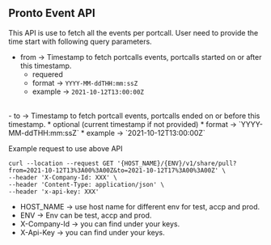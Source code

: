 <H2> Pronto Event API </H2>

This API is use to fetch all the events per portcall. User need to provide the time start with following query parameters.

- from -> Timestamp to fetch portcalls events, portcalls started on or after this timestamp.
    * requered 
    * format -> `YYYY-MM-ddTHH:mm:ssZ`
    * example -> `2021-10-12T13:00:00Z` 

<br/>
- to -> Timestamp to fetch portcall events, portcalls ended on or before this timestamp.
    * optional (current timestamp if not provided) 
    * format -> `YYYY-MM-ddTHH:mm:ssZ`
    * example -> `2021-10-12T13:00:00Z` 


Example request to use above API

```
curl --location --request GET '{HOST_NAME}/{ENV}/v1/share/pull?from=2021-10-12T13%3A00%3A00Z&to=2021-10-12T17%3A00%3A00Z' \
--header 'X-Company-Id: XXX' \
--header 'Content-Type: application/json' \
--header 'x-api-key: XXX'
```

+ HOST_NAME -> use host name for different env for test, accp and prod.
+ ENV -> Env can be test, accp and prod.
+ X-Company-Id -> you can find under your keys.
+ X-Api-Key -> you can find under your keys.